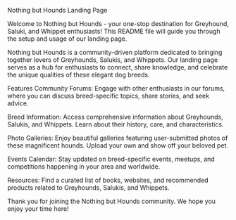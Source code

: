 Nothing but Hounds Landing Page

Welcome to Nothing but Hounds - your one-stop destination for Greyhound, Saluki, and Whippet enthusiasts! This README file will guide you through the setup and usage of our landing page.

Nothing but Hounds is a community-driven platform dedicated to bringing together lovers of Greyhounds, Salukis, and Whippets. Our landing page serves as a hub for enthusiasts to connect, share knowledge, and celebrate the unique qualities of these elegant dog breeds.


Features
Community Forums: Engage with other enthusiasts in our forums, where you can discuss breed-specific topics, share stories, and seek advice.

Breed Information: Access comprehensive information about Greyhounds, Salukis, and Whippets. Learn about their history, care, and characteristics.

Photo Galleries: Enjoy beautiful galleries featuring user-submitted photos of these magnificent hounds. Upload your own and show off your beloved pet.

Events Calendar: Stay updated on breed-specific events, meetups, and competitions happening in your area and worldwide.

Resources: Find a curated list of books, websites, and recommended products related to Greyhounds, Salukis, and Whippets.

Thank you for joining the Nothing but Hounds community. We hope you enjoy your time here!